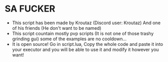 # SA FUCKER
- This script has been made by Kroutaz (Discord user: Kroutaz) And one of his friends (He don't want to be named)
- This script countain mostly pvp scripts (It is not one of those trashy grinding gui) some of the examples are no cooldown...
- It is open source! Go in script.lua, Copy the whole code and paste it into your executor and you will be able to use it and modify it however you want!
